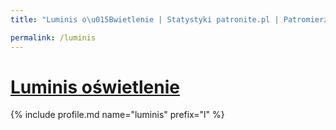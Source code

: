```yaml
---
title: "Luminis o\u015Bwietlenie | Statystyki patronite.pl | Patromierz"

permalink: /luminis
---
```


# [Luminis oświetlenie](https://patronite.pl/luminis)

{% include profile.md name="luminis" prefix="l" %}
